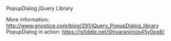 PopupDialog jQuery Library

More information: http://www.gnostice.com/blog/291/jQuery_PopupDialog_library
PopupDialog in action: https://jsfiddle.net/Shivaranjini/p45y0pg8/

